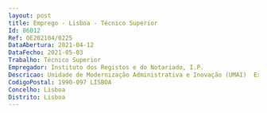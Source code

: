 ```yaml
--- 
layout: post
title: Emprego - Lisboa - Técnico Superior
Id: 86012
Ref: OE202104/0225
DataAbertura: 2021-04-12
DataFecho: 2021-05-03
Trabalho: Técnico Superior
Empregador: Instituto dos Registos e do Notariado, I.P.
Descricao: Unidade de Modernização Administrativa e Inovação (UMAI)  Experiência profissional preferencial • Gestão de projetos• Conhecimentos em tecnologias emergentes  blockchain, machine learning, big data analytics• Análise e reengenharia de processos e ou consultoria funcional.Conteúdo funcional • Gerir a equipa da UMAI• Propor e atualizar a estratégia de desmaterialização e transformação digital do IRN, I.P• Analisar e propor melhorias aos processos de trabalho que criem mais eficiência interna e mais valor paraos clientes• Propor novas interfaces, mais eficientes, para os serviços online do IRN, I.P• Desenvolver e participar em laboratórios e iniciativas de inovação de serviço• Desenvolver projetos no âmbito da economia dos dados.
CodigoPostal: 1990-097 LISBOA
Concelho: Lisboa
Distrito: Lisboa
--- 
```

